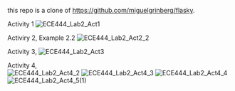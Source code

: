 this repo is a clone of https://github.com/miguelgrinberg/flasky.

Activity 1 
![ECE444_Lab2_Act1](https://user-images.githubusercontent.com/113215877/192843184-7ee65f2a-8570-4d18-b4fd-fb0dd7371069.png)

Activiry 2, Example 2.2
![ECE444_Lab2_Act2_2](https://user-images.githubusercontent.com/113215877/192843250-6faad323-9a53-40fe-8290-a8b4abf34f3d.png)

Activity 3,
![ECE444_Lab2_Act3](https://user-images.githubusercontent.com/113215877/192864253-59dd9d73-3bfb-4baa-9282-2992e4f4964a.png)

Activity 4,<br />
![ECE444_Lab2_Act4_2](https://user-images.githubusercontent.com/113215877/192886029-6de28dc4-2f16-414c-80bb-00fea1dee8ec.png)
![ECE444_Lab2_Act4_3](https://user-images.githubusercontent.com/113215877/192886033-d0a3e1d0-1744-4e5e-9caf-758218ce88a4.png)
![ECE444_Lab2_Act4_4](https://user-images.githubusercontent.com/113215877/192886038-6122eb4b-0b6b-49a6-9f90-15f890874da2.png)
![ECE444_Lab2_Act4_5(1)](https://user-images.githubusercontent.com/113215877/192889449-9db4cd5a-8422-437d-9cc5-fc8d049f3784.png)

